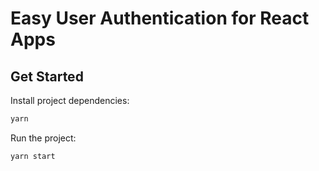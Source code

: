 # Easy User Authentication for React Apps

## Get Started

Install project dependencies:

```bash
yarn
```

Run the project:

```bash
yarn start
```